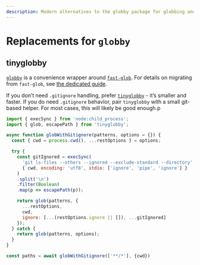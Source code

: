 ```yaml
---
description: Modern alternatives to the globby package for globbing and .gitignore support
---
```


# Replacements for `globby`

## tinyglobby 

[`globby`](https://github.com/sindresorhus/globby) is a convenience wrapper around [`fast-glob`](https://github.com/mrmlnc/fast-glob). For details on migrating from `fast-glob`, see [the dedicated guide](./fast-glob.md).

If you don’t need `.gitignore` handling, prefer [`tinyglobby`](https://github.com/SuperchupuDev/tinyglobby/) - it’s smaller and faster. If you do need `.gitignore` behavior, pair `tinyglobby` with a small git-based helper. For most cases, this will likely be good enough.p

```js
import { execSync } from 'node:child_process';
import { glob, escapePath } from 'tinyglobby';

async function globWithGitignore(patterns, options = {}) {
  const { cwd = process.cwd(), ...restOptions } = options;

  try {
    const gitIgnored = execSync(
      'git ls-files --others --ignored --exclude-standard --directory',
      { cwd, encoding: 'utf8', stdio: ['ignore', 'pipe', 'ignore'] }
    )
    .split('\n')
    .filter(Boolean)
    .map(p => escapePath(p));

    return glob(patterns, {
      ...restOptions,
      cwd,
      ignore: [...(restOptions.ignore || []), ...gitIgnored]
    });
  } catch {
    return glob(patterns, options);
  }
}

const paths = await globWithGitignore(['**/*'], {cwd})
```
